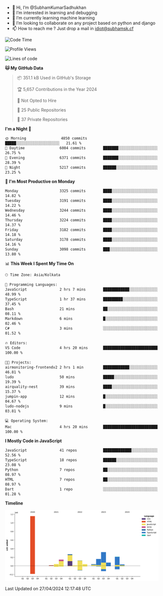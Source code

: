 - 👋 Hi, I’m @SubhamKumarSadhukhan
- 👀 I’m interested in learning and debugging
- 🌱 I’m currently learning machine learning
- 💞️ I’m looking to collaborate on any project based on python and django
- 📫 How to reach me ?
      Just drop a mail in idiot@subhamsk.cf

<!---
SubhamKumarSadhukhan/SubhamKumarSadhukhan is a ✨ special ✨ repository because its `README.md` (this file) appears on your GitHub profile.
You can click the Preview link to take a look at your changes.
--->


<!--START_SECTION:waka-->
![Code Time](http://img.shields.io/badge/Code%20Time-2%2C136%20hrs%2045%20mins-blue)

![Profile Views](http://img.shields.io/badge/Profile%20Views-0-blue)

![Lines of code](https://img.shields.io/badge/From%20Hello%20World%20I%27ve%20Written-2.6%20million%20lines%20of%20code-blue)

**🐱 My GitHub Data** 

> 📦 351.1 kB Used in GitHub's Storage 
 > 
> 🏆 5,657 Contributions in the Year 2024
 > 
> 🚫 Not Opted to Hire
 > 
> 📜 25 Public Repositories 
 > 
> 🔑 37 Private Repositories 
 > 
**I'm a Night 🦉** 

```text
🌞 Morning                4850 commits        █████░░░░░░░░░░░░░░░░░░░░   21.61 % 
🌆 Daytime                6004 commits        ███████░░░░░░░░░░░░░░░░░░   26.75 % 
🌃 Evening                6371 commits        ███████░░░░░░░░░░░░░░░░░░   28.39 % 
🌙 Night                  5217 commits        ██████░░░░░░░░░░░░░░░░░░░   23.25 % 
```
📅 **I'm Most Productive on Monday** 

```text
Monday                   3325 commits        ████░░░░░░░░░░░░░░░░░░░░░   14.82 % 
Tuesday                  3191 commits        ████░░░░░░░░░░░░░░░░░░░░░   14.22 % 
Wednesday                3244 commits        ████░░░░░░░░░░░░░░░░░░░░░   14.46 % 
Thursday                 3224 commits        ████░░░░░░░░░░░░░░░░░░░░░   14.37 % 
Friday                   3182 commits        ████░░░░░░░░░░░░░░░░░░░░░   14.18 % 
Saturday                 3178 commits        ████░░░░░░░░░░░░░░░░░░░░░   14.16 % 
Sunday                   3098 commits        ███░░░░░░░░░░░░░░░░░░░░░░   13.80 % 
```


📊 **This Week I Spent My Time On** 

```text
🕑︎ Time Zone: Asia/Kolkata

💬 Programming Languages: 
JavaScript               2 hrs 7 mins        ████████████░░░░░░░░░░░░░   48.99 % 
TypeScript               1 hr 37 mins        █████████░░░░░░░░░░░░░░░░   37.45 % 
Bash                     21 mins             ██░░░░░░░░░░░░░░░░░░░░░░░   08.11 % 
Markdown                 6 mins              █░░░░░░░░░░░░░░░░░░░░░░░░   02.46 % 
C#                       3 mins              ░░░░░░░░░░░░░░░░░░░░░░░░░   01.52 % 

🔥 Editors: 
VS Code                  4 hrs 20 mins       █████████████████████████   100.00 % 

🐱‍💻 Projects: 
airmonitoring-frontendv2 2 hrs 1 min         ████████████░░░░░░░░░░░░░   46.81 % 
ludo                     50 mins             █████░░░░░░░░░░░░░░░░░░░░   19.39 % 
airquality-nest          39 mins             ████░░░░░░░░░░░░░░░░░░░░░   15.37 % 
jumpin-app               12 mins             █░░░░░░░░░░░░░░░░░░░░░░░░   04.67 % 
ludo-nodejs              9 mins              █░░░░░░░░░░░░░░░░░░░░░░░░   03.81 % 

💻 Operating System: 
Mac                      4 hrs 20 mins       █████████████████████████   100.00 % 
```

**I Mostly Code in JavaScript** 

```text
JavaScript               41 repos            █████████████░░░░░░░░░░░░   52.56 % 
TypeScript               18 repos            ██████░░░░░░░░░░░░░░░░░░░   23.08 % 
Python                   7 repos             ██░░░░░░░░░░░░░░░░░░░░░░░   08.97 % 
HTML                     7 repos             ██░░░░░░░░░░░░░░░░░░░░░░░   08.97 % 
Dart                     1 repo              ░░░░░░░░░░░░░░░░░░░░░░░░░   01.28 % 
```



**Timeline**

![Lines of Code chart](https://raw.githubusercontent.com/SubhamKumarSadhukhan/SubhamKumarSadhukhan/main/assets/bar_graph.png)


 Last Updated on 27/04/2024 12:17:48 UTC
<!--END_SECTION:waka-->
